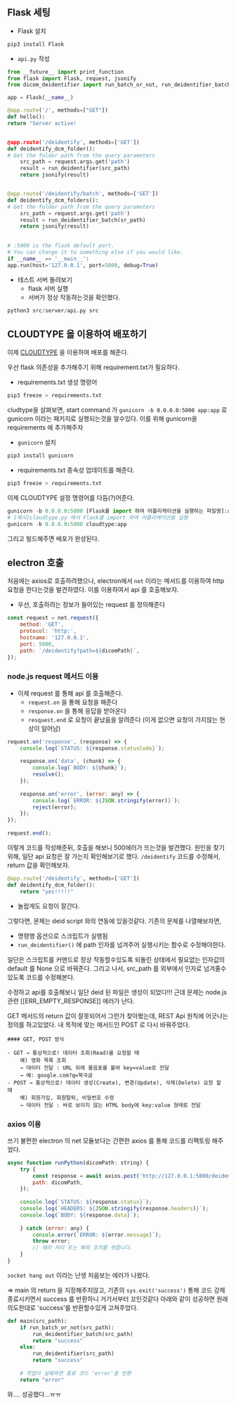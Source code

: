 

##  Flask 세팅

- Flask 설치
```python
pip3 install Flask
```

- `api.py` 작성
```python
from __future__ import print_function
from flask import Flask, request, jsonify
from dicom_deidentifier import run_batch_or_not, run_deidentifier_batch, run_deidentifier

app = Flask(__name__)

@app.route('/', methods=["GET"])
def hello():
return "Server active!  


@app.route('/deidentify', methods=['GET'])
def deidentify_dcm_folder():
# Get the folder path from the query parameters
	src_path = request.args.get('path')
	result = run_deidentifier(src_path)
	return jsonify(result)  


@app.route('/deidentify/batch', methods=['GET'])
def deidentify_dcm_folders():
# Get the folder path from the query parameters
	src_path = request.args.get('path')
	result = run_deidentifier_batch(sr_path)
	return jsonify(result)

  
# :5000 is the flask default port.
# You can change it to something else if you would like.
if __name__ == '__main__':
app.run(host='127.0.0.1', port=5000, debug=True)
```

- 테스트 서버 돌려보기
	- flask 서버 실행 
	- 서버가 정상 작동하는것을 확인했다.
```python
python3 src/server/api.py src  
```


## CLOUDTYPE 을 이용하여 배포하기

이제 [CLOUDTYPE](https://app.cloudtype.io) 을 이용하여 배포를 해준다.

우선 flask 의존성을 추가해주기 위해 requirement.txt가 필요하다.

 - requirements.txt 생성 명령어
```python
pip3 freeze > requirements.txt
```

cludtype을 살펴보면, start command 가 `gunicorn -b 0.0.0.0:5000 app:app` 로 gunicorn 이라는 패키지로 실행되는것을 알수있다. 이를 위해 gunicorn을 requirements 에 추가해주자

- `gunicorn` 설치
```python
pip3 install gunicorn
```
- requirements.txt 종속성 업데이트를 해준다.
```python
pip3 freeze > requirements.txt
```

이제 CLOUDTYPE 설정 명령어를 다듬(?)어준다.
```python
gunicorn -b 0.0.0.0:5000 [Flask를 import 하여 어플리케이션을 실행하는 파일명]:app 
# [예시]cloudtype.py 에서 Flask를 import 하여 어플리케이션을 실행 
gunicorn -b 0.0.0.0:5000 cloudtype:app
```

그리고 빌드해주면 배포가 완성된다.



## electron 호출

처음에는 axios로 호출하려했으나, electron에서 `net` 이라는 메서드를 이용하여 http 요청을 한다는것을 발견하였다.
이를 이용하여서 api 를 호출해보자.

- 우선, 호출하려는 정보가 들어있는 request 를 정의해준다
```js
const request = net.request({
	method: 'GET',
	protocol: 'http:',
	hostname: '127.0.0.1',
	port: 5000,
	path: `/deidentify?path=${dicomPath}`,
});
```

### node.js  request 메서드 이용
- 이제 request 를 통해 api 를 호출해준다.
	- `request.on` 을 통해 요청을 해준다
	- `response.on` 을 통해 응답을 받아온다
	- `resquest.end` 로 요청이 끝났음을 알려준다 (이게 없으면 요청이 가지않는 현상이 일어남) 
```js
request.on('response', (response) => {
	console.log(`STATUS: ${response.statusCode}`);
	
	response.on('data', (chunk) => {
		console.log(`BODY: ${chunk}`);
		resolve();
	});
		
	response.on('error', (error: any) => {
		console.log(`ERROR: ${JSON.stringify(error)}`);
		reject(error);
	});
});
  
request.end();
```

이렇게 코드를 작성해준뒤, 호출을 해보니 500에러가 뜨는것을 발견했다.
원인을 찾기 위해, 일단 api 요청은 잘 가는지 확인해보기로 했다. 
`/deidentify` 코드를 수정해서, return 값을 확인해보자.
```python
@app.route('/deidentify', methods=['GET'])
def deidentify_dcm_folder():
	return "yes!!!!!"
```
- 놀랍게도 요청이 잘간다.

그렇다면, 문제는 deid script 와의 연동에 있을것같다.
기존의 문제를 나열해보자면,
- 명령행 옵션으로 스크립트가 실행됨
- `run_deidentifier()` 에 path 인자를 넘겨주어 실행시키는 함수로 수정해야한다.

일단은 스크립트를 커맨드로 정상 작동할수있도록 되돌린 상태에서 필요없는 인자값의 default 를 None 으로 바꿔준다.
그리고 나서, src_path 를 외부에서 인자로 넘겨줄수있도록 코드를 수정해본다.

수정하고 api를 호출해보니 일단 deid 된 파일은 생성이 되었다!!!
근데 문제는 node.js 관련 [[ERR_EMPTY_RESPONSE]] 에러가 난다.

GET 메서드의 return 값이 잘못되어서 그런가 찾아봤는데, REST Api 원칙에 어긋나는 정의를 하고있었다.
내 목적에 맞는 메서드인 POST 로 다시 바꿔주었다.
```info
#### GET, POST 방식

- GET → 통상적으로! 데이터 조회(Read)를 요청할 때  
    예) 영화 목록 조회  
    → 데이터 전달 : URL 뒤에 물음표를 붙여 key=value로 전달  
    → 예: google.com?q=북극곰
- POST → 통상적으로! 데이터 생성(Create), 변경(Update), 삭제(Delete) 요청 할 때  
    예) 회원가입, 회원탈퇴, 비밀번호 수정  
    → 데이터 전달 : 바로 보이지 않는 HTML body에 key:value 형태로 전달
```

### axios 이용 

쓰기 불편한 electron 의 net 모듈보다는 간편한 axios 를 통해 코드를 리팩토링 해주었다.
```js
async function runPython(dicomPath: string) {
	try {
		const response = await axios.post('http://127.0.0.1:5000/deidentify', {
		path: dicomPath,
	});
	
	console.log(`STATUS: ${response.status}`);
	console.log(`HEADERS: ${JSON.stringify(response.headers)}`);
	console.log(`BODY: ${response.data}`);
	
	} catch (error: any) {
		console.error(`ERROR: ${error.message}`);
		throw error;
		// 에러 처리 또는 예외 조치를 취합니다.
	}
}
```


`socket hang out` 이라는 난생 처음보는 에러가 나왔다.

=> main 의 return 을 지정해주지않고, 기존의 `sys.exit('success')` 통해 코드 강제 종료시키면서 success 를 반환하니 거기서부터 꼬인것같다
아래와 같이 성공하면 원래 의도한대로 'success'를 반환할수있게 고쳐주었다.

```python
def main(src_path):
	if run_batch_or_not(src_path):
		run_deidentifier_batch(src_path)
		return "success"
	else:
		run_deidentifier(src_path)
		return "success"
  
	# 작업이 실패하면 종료 코드 'error'을 반환
	return "error"
```

와.... 성공했다...ㅠㅠ

